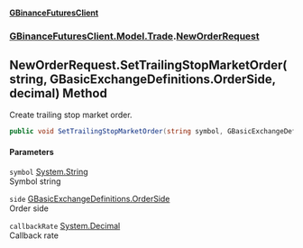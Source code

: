 #### [GBinanceFuturesClient](./index.md 'index')
### [GBinanceFuturesClient.Model.Trade](./GBinanceFuturesClient-Model-Trade.md 'GBinanceFuturesClient.Model.Trade').[NewOrderRequest](./GBinanceFuturesClient-Model-Trade-NewOrderRequest.md 'GBinanceFuturesClient.Model.Trade.NewOrderRequest')
## NewOrderRequest.SetTrailingStopMarketOrder(string, GBasicExchangeDefinitions.OrderSide, decimal) Method
Create trailing stop market order.  
```csharp
public void SetTrailingStopMarketOrder(string symbol, GBasicExchangeDefinitions.OrderSide side, decimal callbackRate);
```
#### Parameters
<a name='GBinanceFuturesClient-Model-Trade-NewOrderRequest-SetTrailingStopMarketOrder(string_GBasicExchangeDefinitions-OrderSide_decimal)-symbol'></a>
`symbol` [System.String](https://docs.microsoft.com/en-us/dotnet/api/System.String 'System.String')  
Symbol string  
  
<a name='GBinanceFuturesClient-Model-Trade-NewOrderRequest-SetTrailingStopMarketOrder(string_GBasicExchangeDefinitions-OrderSide_decimal)-side'></a>
`side` [GBasicExchangeDefinitions.OrderSide](https://docs.microsoft.com/en-us/dotnet/api/GBasicExchangeDefinitions.OrderSide 'GBasicExchangeDefinitions.OrderSide')  
Order side  
  
<a name='GBinanceFuturesClient-Model-Trade-NewOrderRequest-SetTrailingStopMarketOrder(string_GBasicExchangeDefinitions-OrderSide_decimal)-callbackRate'></a>
`callbackRate` [System.Decimal](https://docs.microsoft.com/en-us/dotnet/api/System.Decimal 'System.Decimal')  
Callback rate  
  
